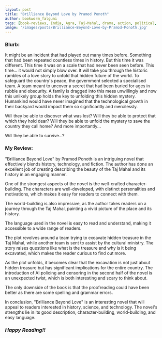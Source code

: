```yaml
---
layout: post
title: "Brilliance Beyond Love by Pramod Ponoth"
author: bookworm_falguni
tags: [book-reviews, India, Agra, Taj-Mahal, drama, action, political, science-fiction, crime, thriller, money, politics, government, archaeology]
image: '/images/posts/Brilliance-Beyond-Love-by-Pramod-Ponoth.jpg'
---
```


### **Blurb:**
It might be an incident that had played out many times before. Something that had been repeated countless times in history. But this time it was different. This time it was on a scale that had never been seen before. This time... it would not simply blow over. It will take you through the historic rambles of a love story to unfold that hidden future of the world. To safeguard the country's peace, the government selected a specialised team. A team meant to uncover a secret that had been buried for ages in rubble and obscurity. A family is dragged into this mess unwillingly and now this unlikely group holds the key to unfolding this hidden mystery. Humankind would have never imagined that the technological growth in their backyard would impact them so significantly and mercilessly.

Will they be able to discover what was lost? Will they be able to protect that which they hold dear? Will they be able to unfold the mystery to save the country they call home? And more importantly...

Will they be able to survive...?

### **My Review:**
"Brilliance Beyond Love" by Pramod Ponoth is an intriguing novel that effectively blends history, technology, and fiction. The author has done an excellent job of creating describing the beauty of the Taj Mahal and its history in an engaging manner.

One of the strongest aspects of the novel is the well-crafted character-building. The characters are well-developed, with distinct personalities and motivations, which makes it easy for readers to connect with them.

The world-building is also impressive, as the author takes readers on a journey through the Taj Mahal, painting a vivid picture of the place and its history.

The language used in the novel is easy to read and understand, making it accessible to a wide range of readers.

The plot revolves around a team trying to excavate hidden treasure in the Taj Mahal, while another team is sent to assist by the cultural ministry. The story raises questions like what is the treasure and why is it being excavated, which makes the reader curious to find out more.

As the plot unfolds, it becomes clear that the excavation is not just about hidden treasure but has significant implications for the entire country. The introduction of AI policing and censoring in the second half of the novel is an unexpected twist, which is both interesting and scary to think about.

The only downside of the book is that the proofreading could have been better as there are some spelling and grammar errors.

In conclusion, "Brilliance Beyond Love" is an interesting novel that will appeal to readers interested in history, science, and technology. The novel's strengths lie in its good description, character-building, world-building, and easy language.

### ***Happy Reading!!***
 
